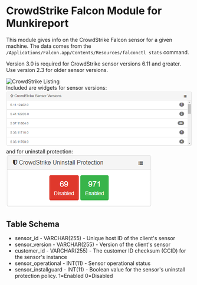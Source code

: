 # CrowdStrike Falcon Module for Munkireport

This module gives info on the CrowdStrike Falcon sensor for a given machine. The data comes from the `/Applications/Falcon.app/Contents/Resources/falconctl stats` command.

Version 3.0 is required for CrowdStrike sensor versions 6.11 and greater. Use version 2.3 for older sensor versions.

![CrowdStrike Listing](https://raw.githubusercontent.com/dcoobs/crowdstrike/master/images/CrowdStrikeListing.png)  
Included are widgets for sensor versions:  
![Sensor Versions Widget](https://raw.githubusercontent.com/dcoobs/crowdstrike/master/images/sensorversion_widget.PNG)  
and for uninstall protection:  
![Uninstall Protection Widget](https://raw.githubusercontent.com/dcoobs/crowdstrike/master/images/uninstallprotection_widget.PNG)

Table Schema
------
* sensor_id - VARCHAR(255) - Unique host ID of the client's sensor
* sensor_version - VARCHAR(255) - Version of the client's sensor
* customer_id - VARCHAR(255) - The customer ID checksum (CCID) for the sensor's instance
* sensor_operational - INT(11) - Sensor operational status
* sensor_installguard - INT(11) - Boolean value for the sensor's uninstall protection policy. 1=Enabled 0=Disabled
